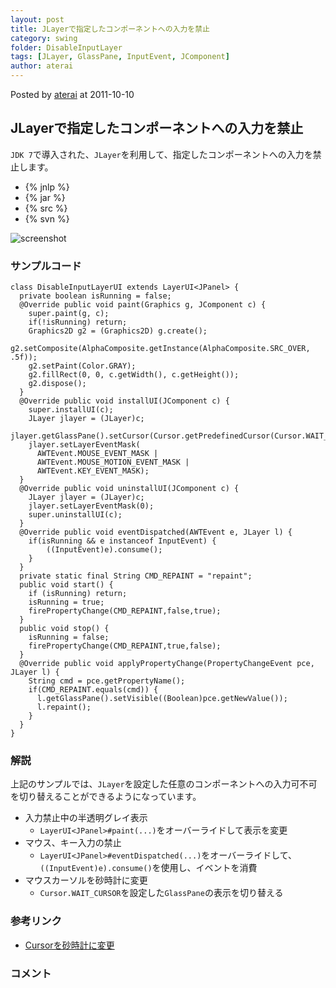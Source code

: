 ```yaml
---
layout: post
title: JLayerで指定したコンポーネントへの入力を禁止
category: swing
folder: DisableInputLayer
tags: [JLayer, GlassPane, InputEvent, JComponent]
author: aterai
---
```


Posted by [aterai](http://terai.xrea.jp/aterai.html) at 2011-10-10

## JLayerで指定したコンポーネントへの入力を禁止
`JDK 7`で導入された、`JLayer`を利用して、指定したコンポーネントへの入力を禁止します。

- {% jnlp %}
- {% jar %}
- {% src %}
- {% svn %}

<!-- dummy comment line for breaking list -->

![screenshot](https://lh3.googleusercontent.com/-fJbneWE3WB4/TpLGoNbk1TI/AAAAAAAABDk/GJWfhRR4UB0/s800/DisableInputLayer.png)

### サンプルコード
<pre class="prettyprint"><code>class DisableInputLayerUI extends LayerUI&lt;JPanel&gt; {
  private boolean isRunning = false;
  @Override public void paint(Graphics g, JComponent c) {
    super.paint(g, c);
    if(!isRunning) return;
    Graphics2D g2 = (Graphics2D) g.create();
    g2.setComposite(AlphaComposite.getInstance(AlphaComposite.SRC_OVER, .5f));
    g2.setPaint(Color.GRAY);
    g2.fillRect(0, 0, c.getWidth(), c.getHeight());
    g2.dispose();
  }
  @Override public void installUI(JComponent c) {
    super.installUI(c);
    JLayer jlayer = (JLayer)c;
    jlayer.getGlassPane().setCursor(Cursor.getPredefinedCursor(Cursor.WAIT_CURSOR));
    jlayer.setLayerEventMask(
      AWTEvent.MOUSE_EVENT_MASK |
      AWTEvent.MOUSE_MOTION_EVENT_MASK |
      AWTEvent.KEY_EVENT_MASK);
  }
  @Override public void uninstallUI(JComponent c) {
    JLayer jlayer = (JLayer)c;
    jlayer.setLayerEventMask(0);
    super.uninstallUI(c);
  }
  @Override public void eventDispatched(AWTEvent e, JLayer l) {
    if(isRunning &amp;&amp; e instanceof InputEvent) {
        ((InputEvent)e).consume();
    }
  }
  private static final String CMD_REPAINT = "repaint";
  public void start() {
    if (isRunning) return;
    isRunning = true;
    firePropertyChange(CMD_REPAINT,false,true);
  }
  public void stop() {
    isRunning = false;
    firePropertyChange(CMD_REPAINT,true,false);
  }
  @Override public void applyPropertyChange(PropertyChangeEvent pce, JLayer l) {
    String cmd = pce.getPropertyName();
    if(CMD_REPAINT.equals(cmd)) {
      l.getGlassPane().setVisible((Boolean)pce.getNewValue());
      l.repaint();
    }
  }
}
</code></pre>

### 解説
上記のサンプルでは、`JLayer`を設定した任意のコンポーネントへの入力可不可を切り替えることができるようになっています。

- 入力禁止中の半透明グレイ表示
    - `LayerUI<JPanel>#paint(...)`をオーバーライドして表示を変更
- マウス、キー入力の禁止
    - `LayerUI<JPanel>#eventDispatched(...)`をオーバーライドして、`((InputEvent)e).consume()`を使用し、イベントを消費
- マウスカーソルを砂時計に変更
    - `Cursor.WAIT_CURSOR`を設定した`GlassPane`の表示を切り替える

<!-- dummy comment line for breaking list -->

### 参考リンク
- [Cursorを砂時計に変更](http://terai.xrea.jp/Swing/WaitCursor.html)

<!-- dummy comment line for breaking list -->

### コメント
